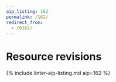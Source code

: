```yaml
---
aip_listing: 162
permalink: /162/
redirect_from:
  - /0162/
---
```


# Resource revisions

{% include linter-aip-listing.md aip=162 %}
